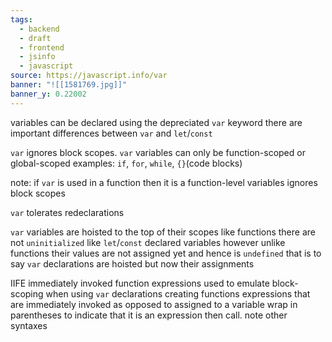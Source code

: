 ```yaml
---
tags:
  - backend
  - draft
  - frontend
  - jsinfo
  - javascript
source: https://javascript.info/var
banner: "![[1581769.jpg]]"
banner_y: 0.22002
---
```

variables can be declared using the depreciated `var` keyword
there are important differences between `var` and `let`/`const`

`var` ignores block scopes.
`var` variables can only be function-scoped or global-scoped
examples: 
	`if`, `for`, `while`, `{}`(code blocks)

note: 
	if `var` is used in a function then it is a function-level variables
	ignores block scopes

`var` tolerates redeclarations

`var` variables are hoisted to the top of their scopes like functions
there are not `uninitialized` like `let`/`const` declared variables 
however unlike functions their values are not assigned yet and hence is `undefined`
that is to say `var` declarations are hoisted but now their assignments

IIFE
immediately invoked function expressions
used to emulate block-scoping when using `var` declarations
creating functions expressions  that are immediately invoked as opposed to assigned to a variable
wrap in parentheses to indicate that it is an expression then call.
note other syntaxes